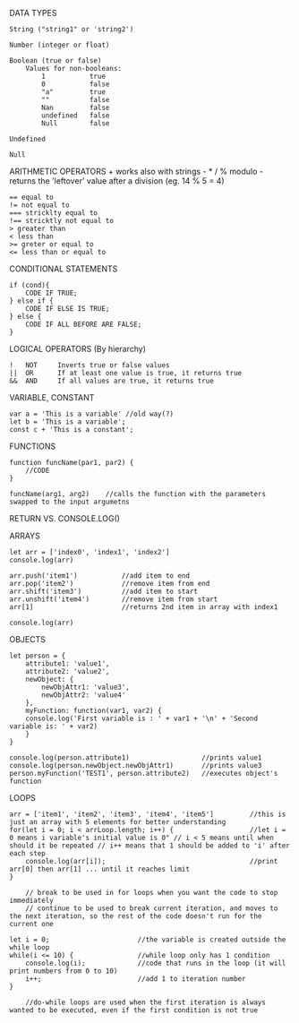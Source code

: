 DATA TYPES

    String ("string1" or 'string2')

    Number (integer or float)
    
    Boolean (true or false)
        Values for non-booleans:
            1           true
            0           false
            "a"         true
            ""          false
            Nan         false
            undefined   false
            Null        false

    Undefined
    
    Null

ARITHMETIC OPERATORS
    +   works also with strings
    -
    *
    /
    %   modulo - returns the 'leftover' value after a division (eg. 14 % 5 = 4)

    == equal to
    != not equal to
    === stricklty equal to
    !== stricktly not equal to
    > greater than
    < less than
    >= greter or equal to
    <= less than or equal to

CONDITIONAL STATEMENTS

    if (cond){
        CODE IF TRUE;
    } else if {
        CODE IF ELSE IS TRUE;
    } else {
        CODE IF ALL BEFORE ARE FALSE;
    }

LOGICAL OPERATORS (By hierarchy)

    !   NOT     Inverts true or false values
    ||  OR      If at least one value is true, it returns true
    &&  AND     If all values are true, it returns true

VARIABLE, CONSTANT

    var a = 'This is a variable' //old way(?)
    let b = 'This is a variable';
    const c + 'This is a constant';

FUNCTIONS

    function funcName(par1, par2) {
        //CODE
    }

    funcName(arg1, arg2)    //calls the function with the parameters swapped to the input argumetns

RETURN VS. CONSOLE.LOG()

ARRAYS

    let arr = ['index0', 'index1', 'index2']
    console.log(arr)

    arr.push('item1')           //add item to end
    arr.pop('item2')            //remove item from end
    arr.shift('item3')          //add item to start
    arr.unshift('item4')        //remove item from start
    arr[1]                      //returns 2nd item in array with index1

    console.log(arr)


OBJECTS

    let person = {
        attribute1: 'value1',
        attribute2: 'value2',
        newObject: {
            newObjAttr1: 'value3',
            newObjAttr2: 'value4'
        },
        myFunction: function(var1, var2) {
        console.log('First variable is : ' + var1 + '\n' + 'Second variable is: ' + var2)
        }
    }

    console.log(person.attribute1)                  //prints value1
    console.log(person.newObject.newObjAttr1)       //prints value3
    person.myFunction('TEST1', person.attribute2)   //executes object's function


LOOPS

    arr = ['item1', 'item2', 'item3', 'item4', 'item5']         //this is just an array with 5 elements for better understanding
    for(let i = 0; i < arrLoop.length; i++) {                   //let i = 0 means i variable's initial value is 0" // i < 5 means until when should it be repeated // i++ means that 1 should be added to 'i' after each step
        console.log(arr[i]);                                    //print arr[0] then arr[1] ... until it reaches limit
    }

        // break to be used in for loops when you want the code to stop immediately
        // continue to be used to break current iteration, and moves to the next iteration, so the rest of the code doesn't run for the current one

    let i = 0;                      //the variable is created outside the while loop
    while(i <= 10) {                //while loop only has 1 condition
        console.log(i);             //code that runs in the loop (it will print numbers from 0 to 10)
        i++;                        //add 1 to iteration number
    }

        //do-while loops are used when the first iteration is always wanted to be executed, even if the first condition is not true

